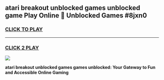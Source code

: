 
## atari breakout unblocked games unblocked game Play Online 👋 Unblocked Games #8jxn0
<h3>
<a href="https://premium.freeplayer.one?title=atari_breakout_unblocked_games&ref=21F">CLICK TO PLAY</a></h3>
<hr>

<h3>
<a href="https://premium.freeplayer.one?title=atari_breakout_unblocked_games&ref=21F">CLICK 2 PLAY</a>
  
</h3>

<a href="https://premium.freeplayer.one?title=atari_breakout_unblocked_games&ref=21F/"><img src="https://clearcache.store/games.png"></a>


**atari breakout unblocked games games unblocked: Your Gateway to Fun and Accessible Online Gaming**
